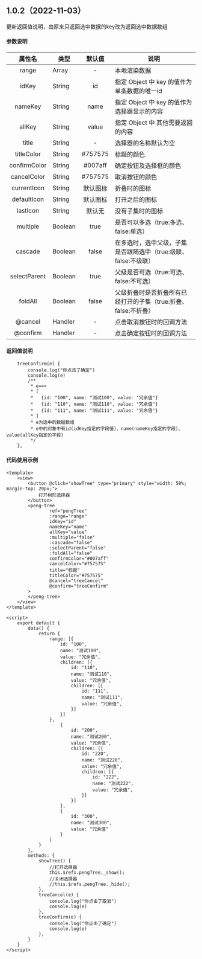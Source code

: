 ## 1.0.2（2022-11-03）
更新返回值说明，由原来只返回选中数据的key改为返回选中数据数组
#### 参数说明

|     属性名      |类型|   默认值   | 说明                                   |
|:------------:|---|:-------:|--------------------------------------|
|    range     |Array|    -    | 本地渲染数据                               |
|    idKey     |String|   id    | 指定 Object 中 key 的值作为单条数据的唯一id        |
|   nameKey    |String|  name   | 指定 Object 中 key 的值作为选择器显示的内容         |
|    allKey    |String|  value  | 指定 Object 中 其他需要返回的内容                |
|    title     |String|    -    | 选择器的名称默认为空                           |
|  titleColor  |String| #757575 | 标题的颜色                                |
| confirmColor |String| #007aff | 确定按钮及选择框的颜色                          |
| cancelColor  |String| #757575 | 取消按钮的颜色                              |
| currentIcon  |String|  默认图标   | 折叠时的图标                               |
| defaultIcon  |String|  默认图标   | 打开之后的图标                              |
| lastIcon  |String|   默认无   | 没有子集时的图标                             |
|   multiple   |Boolean|  true   | 是否可以多选（true:多选、false:单选）             |
|   cascade   |Boolean|  false  | 在多选时，选中父级，子集是否跟随选中（true:级联、false:不级联） |
|   selectParent   |Boolean|  true   | 父级是否可选（true:可选、false:不可选）            |
|   foldAll   |Boolean|  false  | 父级折叠时是否折叠所有已经打开的子集（true:折叠、false:不折叠） |
| @cancel  |Handler|    -    | 点击取消按钮时的回调方法                         |
| @confirm  |Handler|    -    | 点击确定按钮时的回调方法                         |

#### 返回值说明
```vue
	treeConfirm(e) {
        console.log("你点击了确定")
        console.log(e)
		/**
		 * e==>
		 * [
		 *	 {id: "100", name: "测试100", value: "冗余值"}
		 *	 {id: "110", name: "测试110", value: "冗余值"}
		 *	 {id: "111", name: "测试111", value: "冗余值"}
		 * ]
		 * e为选中的数据数组
		 * e中的对象中有id(idKey指定的字段值)、name(nameKey指定的字段)、value(allKey指定的字段)
		 */
    },

```

#### 代码使用示例
```vue
<template>
    <view>
        <button @click="showTree" type="primary" style="width: 50%; margin-top: 20px;">
            打开树形选择器
        </button>
        <peng-tree
                ref="pengTree"
                :range="range"
                idKey="id"
                nameKey="name"
                allKey="value"
                :multiple="false"
                :cascade="false"
                :selectParent="false"
                :foldAll="false"
                confirmColor="#007aff"
                cancelColor="#757575"
                title="标题"
                titleColor="#757575"
                @cancel="treeCancel"
                @confirm="treeConfirm"
        >
        </peng-tree>
    </view>
</template>

<script>
    export default {
        data() {
            return {
                range: [{
                    id: "100",
                    name: "测试100",
                    value: "冗余值",
                    children: [{
                        id: "110",
                        name: "测试110",
                        value: "冗余值",
                        children: [{
                            id: "111",
                            name: "测试111",
                            value: "冗余值",
                        }]
                    }]
                },
                    {
                        id: "200",
                        name: "测试200",
                        value: "冗余值",
                        children: [{
                            id: "220",
                            name: "测试220",
                            value: "冗余值",
                            children: [{
                                id: "222",
                                name: "测试222",
                                value: "冗余值",
                            }]
                        }]
                    },
                    {
                        id: "300",
                        name: "测试300",
                        value: "冗余值"
                    }
                ]
            }
        },
        methods: {
            showTree() {
                //打开选择器
                this.$refs.pengTree._show();
                //关闭选择器
                //this.$refs.pengTree._hide();
            },
            treeCancel(e) {
                console.log("你点击了取消")
                console.log(e)
            },
            treeConfirm(e) {
                console.log("你点击了确定")
                console.log(e)
            },
        }
    }
</script>

```
